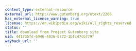 ```yaml
---
content_type: external-resource
external_url: http://www.gutenberg.org/etext/2266
has_external_license_warning: true
license: https://en.wikipedia.org/wiki/All_rights_reserved
status: ''
title: download from Project Gutenberg site
uid: 441735fd-6946-4036-9772-1bfc47cb779f
wayback_url: ''
---
```


